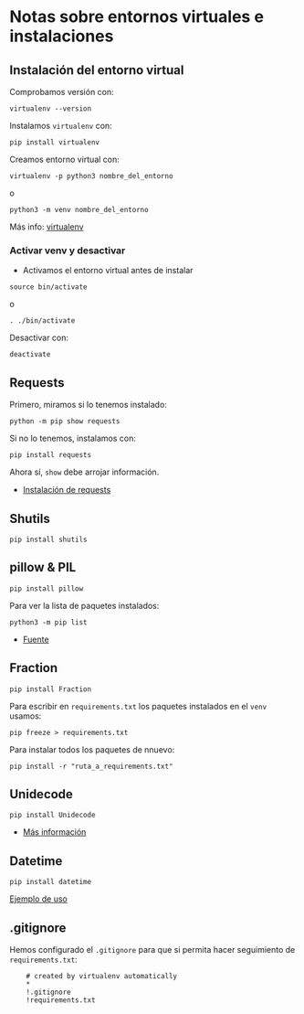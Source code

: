 # Notas sobre entornos virtuales e instalaciones

## Instalación del entorno virtual
Comprobamos versión con:
```
virtualenv --version
```
Instalamos `virtualenv` con:
```
pip install virtualenv
```
Creamos entorno virtual con:
```
virtualenv -p python3 nombre_del_entorno
```
o
```
python3 -m venv nombre_del_entorno
```
Más info: [virtualenv](https://learnpython.com/blog/how-to-use-virtualenv-python/)
### Activar venv y desactivar
- Activamos el entorno virtual antes de instalar
```
source bin/activate
```
o
```
. ./bin/activate
```
Desactivar con:
```
deactivate
```
## Requests
Primero, miramos si lo tenemos instalado:
```
python -m pip show requests
```
Si no lo tenemos, instalamos con:
```
pip install requests
```
Ahora sí, `show` debe arrojar información.

- [Instalación de requests](https://www.activestate.com/resources/quick-reads/how-to-pip-install-requests-python-package/)

## Shutils 
```
pip install shutils
```
## pillow & PIL

```
pip install pillow
```
Para ver la lista de paquetes instalados:
```
python3 -m pip list
```
- [Fuente](https://stackoverflow.com/questions/68439152/how-to-install-pil-with-pip)

## Fraction
```
pip install Fraction
```

Para escribir en `requirements.txt` los paquetes instalados en el `venv` usamos:
```
pip freeze > requirements.txt
```
Para instalar todos los paquetes de nnuevo:
```
pip install -r "ruta_a_requirements.txt"
```
## Unidecode

```
pip install Unidecode
```
- [Más información](https://pypi.org/project/Unidecode/)

## Datetime
```
pip install datetime
```
[Ejemplo de uso](https://pynative.com/python-difference-between-two-dates/)
## .gitignore
Hemos configurado el `.gitignore` para que si permita hacer seguimiento de `requirements.txt`:
```
    # created by virtualenv automatically
    *
    !.gitignore
    !requirements.txt
```